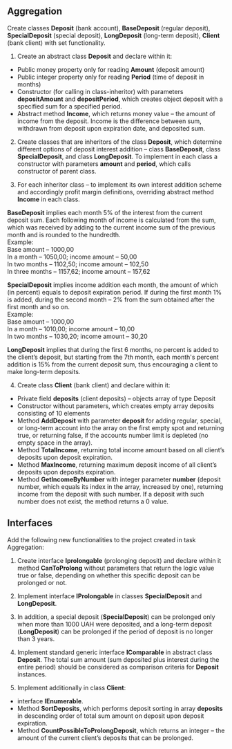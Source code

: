 ## Aggregation

Create classes **Deposit** (bank account), **BaseDeposit** (regular deposit), **SpecialDeposit** (special deposit), **LongDeposit** (long-term deposit), **Client** (bank client) with set functionality.  

1. Create an abstract class **Deposit** and declare within it:
- Public money property only for reading **Amount** (deposit amount)
- Public integer property only for reading **Period** (time of deposit in months)
- Constructor (for calling in class-inheritor) with parameters **depositAmount** and **depositPeriod**, which creates object deposit with a specified sum for a specified period.
- Abstract method **Income**, which returns money value – the amount of income from the deposit. Income is the difference between sum, withdrawn from deposit upon expiration date, and deposited sum.

2. Сreate classes that are inheritors of the class **Deposit**, which determine different options of deposit interest addition – class **BaseDeposit**, class **SpecialDeposit**, and class **LongDeposit**. To implement in each class a constructor with parameters **amount** and **period**, which calls constructor of parent class.

3. For each inheritor class – to implement its own interest addition scheme and accordingly profit margin definitions, overriding abstract method **Income** in each class.

**BaseDeposit** implies each month 5% of the interest from the current deposit sum. Each following month of income is calculated from the sum, which was received by adding to the current income sum of the previous month and is rounded to the hundredth.  
Example:  
Base amount – 1000,00  
In a month – 1050,00; income amount – 50,00  
In two months – 1102,50; income amount – 102,50  
In three months – 1157,62; income amount – 157,62  

**SpecialDeposit** implies income addition each month, the amount of which (in percent) equals to deposit expiration period. If during the first month 1% is added, during the second month – 2% from the sum obtained after the first month and so on.  
Example:   
Base amount – 1000,00  
In a month – 1010,00; income amount – 10,00  
In two months – 1030,20; income amount – 30,20  

**LongDeposit** implies that during the first 6 months, no percent is added to the client’s deposit, but starting from the 7th month, each month's percent addition is 15% from the current deposit sum, thus encouraging a client to make long-term deposits.

4. Create class **Client** (bank client) and declare within it:
- Private field **deposits** (client deposits) – objects array of type Deposit
- Constructor without parameters, which creates empty array deposits consisting of 10 elements
- Method **AddDeposit** with parameter **deposit** for adding regular, special, or long-term account into the array on the first empty spot and returning true, or returning false, if the accounts number limit is depleted (no empty space in the array).
- Method **TotalIncome**, returning total income amount based on all client’s deposits upon deposit expiration.
- Method **MaxIncome**, returning maximum deposit income of all client’s deposits upon deposits expiration.
- Method **GetIncomeByNumber** with integer parameter **number** (deposit number, which equals its index in the array, increased by one), returning income from the deposit with such number. If a deposit with such number does not exist, the method returns a 0 value.  

## Interfaces

Add the following new functionalities to the project created in task Aggregation:

1. Create interface **Iprolongable** (prolonging deposit) and declare within it method **CanToProlong** without parameters that return the logic value true or false, depending on whether this specific deposit can be prolonged or not.

2. Implement interface **IProlongable** in classes **SpecialDeposit** and **LongDeposit**.  

3. In addition, a special deposit (**SpecialDeposit**) can be prolonged only when more than 1000 UAH were deposited, and a long-term deposit (**LongDeposit**) can be prolonged if the period of deposit is no longer than 3 years.  

4. Implement standard generic interface **IComparable** in abstract class **Deposit**. The total sum amount (sum deposited plus interest during the entire period) should be considered as comparison criteria for **Deposit** instances.

5. Implement additionally in class **Client**:
- interface **IEnumerable**.  
- Method **SortDeposits**, which performs deposit sorting in array **deposits** in descending order of total sum amount on deposit upon deposit expiration.  
- Method **CountPossibleToProlongDeposit**, which returns an integer – the amount of the current client’s deposits that can be prolonged.  